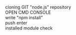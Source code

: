 cloning GIT "node.js" repository <br />
OPEN CMD CONSOLE <br />
write "npm install" <br />
push enter <br />
installed module check <br />
